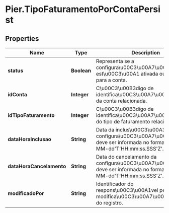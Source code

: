 # Pier.TipoFaturamentoPorContaPersist

## Properties
Name | Type | Description | Notes
------------ | ------------- | ------------- | -------------
**status** | **Boolean** | Representa se a configura\u00C3\u00A7\u00C3\u00A3o est\u00C3\u00A1 ativada ou desativada para a conta. | 
**idConta** | **Integer** | C\u00C3\u00B3digo de identifica\u00C3\u00A7\u00C3\u00A3o da conta relacionada. | 
**idTipoFaturamento** | **Integer** | C\u00C3\u00B3digo de identifica\u00C3\u00A7\u00C3\u00A3o do tipo de faturamento relacionada. | 
**dataHoraInclusao** | **String** | Data da inclus\u00C3\u00A3o da configura\u00C3\u00A7\u00C3\u00A3o, deve ser informada no formato yyyy-MM-dd&#39;T&#39;HH:mm:ss.SSS&#39;Z&#39;. | [optional] 
**dataHoraCancelamento** | **String** | Data do cancelamento da configura\u00C3\u00A7\u00C3\u00A3o, deve ser informada no formato yyyy-MM-dd&#39;T&#39;HH:mm:ss.SSS&#39;Z&#39;. | [optional] 
**modificadoPor** | **String** | Identificador do respons\u00C3\u00A1vel pela modifica\u00C3\u00A7\u00C3\u00A3o do registro. | 


